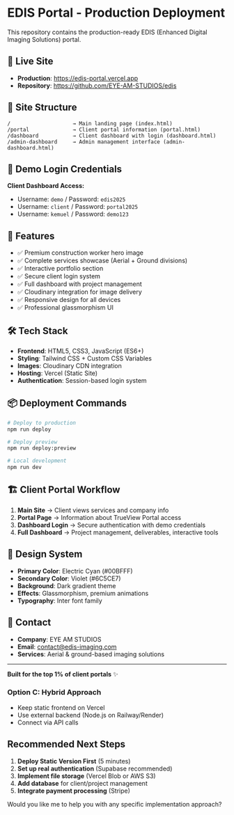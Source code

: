 # EDIS Portal - Production Deployment

This repository contains the production-ready EDIS (Enhanced Digital Imaging Solutions) portal.

## 🚀 Live Site
- **Production**: https://edis-portal.vercel.app
- **Repository**: https://github.com/EYE-AM-STUDIOS/edis

## 📁 Site Structure
```
/                    → Main landing page (index.html)
/portal              → Client portal information (portal.html)
/dashboard           → Client dashboard with login (dashboard.html)
/admin-dashboard     → Admin management interface (admin-dashboard.html)
```

## 🔐 Demo Login Credentials
**Client Dashboard Access:**
- Username: `demo` / Password: `edis2025`
- Username: `client` / Password: `portal2025`
- Username: `kemuel` / Password: `demo123`

## 🎯 Features
- ✅ Premium construction worker hero image
- ✅ Complete services showcase (Aerial + Ground divisions)
- ✅ Interactive portfolio section
- ✅ Secure client login system
- ✅ Full dashboard with project management
- ✅ Cloudinary integration for image delivery
- ✅ Responsive design for all devices
- ✅ Professional glassmorphism UI

## 🛠️ Tech Stack
- **Frontend**: HTML5, CSS3, JavaScript (ES6+)
- **Styling**: Tailwind CSS + Custom CSS Variables
- **Images**: Cloudinary CDN integration
- **Hosting**: Vercel (Static Site)
- **Authentication**: Session-based login system

## 📦 Deployment Commands
```bash
# Deploy to production
npm run deploy

# Deploy preview
npm run deploy:preview

# Local development
npm run dev
```

## 🏗️ Client Portal Workflow
1. **Main Site** → Client views services and company info
2. **Portal Page** → Information about TrueView Portal access
3. **Dashboard Login** → Secure authentication with demo credentials
4. **Full Dashboard** → Project management, deliverables, interactive tools

## 🎨 Design System
- **Primary Color**: Electric Cyan (#00BFFF)
- **Secondary Color**: Violet (#6C5CE7)
- **Background**: Dark gradient theme
- **Effects**: Glassmorphism, premium animations
- **Typography**: Inter font family

## 📧 Contact
- **Company**: EYE AM STUDIOS
- **Email**: contact@edis-imaging.com
- **Services**: Aerial & ground-based imaging solutions

---
**Built for the top 1% of client portals** ✨

### Option C: Hybrid Approach
- Keep static frontend on Vercel
- Use external backend (Node.js on Railway/Render)
- Connect via API calls

## Recommended Next Steps

1. **Deploy Static Version First** (5 minutes)
2. **Set up real authentication** (Supabase recommended)
3. **Implement file storage** (Vercel Blob or AWS S3)
4. **Add database** for client/project management
5. **Integrate payment processing** (Stripe)

Would you like me to help you with any specific implementation approach?